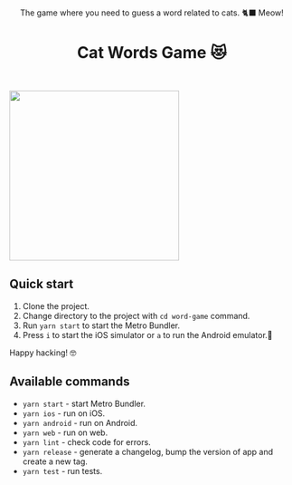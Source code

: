 <p align="center">
The game where you need to guess a word related to cats. 🐈‍⬛ Meow!
</p>

<h1 align="center">Cat Words Game 😻</h1>
<br>

<img src="./screen.gif" width="300"></img>

## Quick start

1. Clone the project.
2. Change directory to the project with `cd word-game` command.
3. Run `yarn start` to start the Metro Bundler.
4. Press `i` to start the iOS simulator or `a` to run the Android emulator.📱

Happy hacking! 🤓

## Available commands

- `yarn start` - start Metro Bundler.
- `yarn ios` - run on iOS.
- `yarn android` - run on Android.
- `yarn web` - run on web.
- `yarn lint` - check code for errors.
- `yarn release` - generate a changelog, bump the version of app and create a new tag.
- `yarn test` - run tests.
